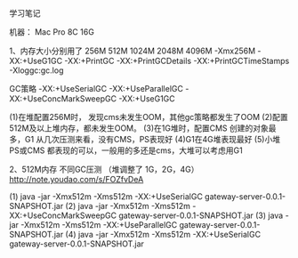 学习笔记

机器： Mac Pro  8C 16G

1、内存大小分别用了 256M 512M 1024M 2048M 4096M
-Xmx256M -XX:+UseG1GC -XX:+PrintGC  -XX:+PrintGCDetails  -XX:+PrintGCTimeStamps -Xloggc:gc.log

GC策略
-XX:+UseSerialGC
-XX:+UseParallelGC
-XX:+UseConcMarkSweepGC
-XX:+UseG1GC

(1)在堆配置256M时， 发现cms未发生OOM，其他gc策略都发生了OOM
(2)配置512M及以上堆内存，都未发生OOM。
(3)在1G堆时，配置CMS 创建的对象最多，G1 从几次压测来看，没有CMS，PS表现好
(4)G1在4G堆表现最好
(5)小堆 PS或CMS 都表现的可以，一般用的多还是cms，大堆可以考虑用G1


2、512M内存 不同GC压测 （堆调整了 1G，2G，4G）
http://note.youdao.com/s/FOZfvDeA

(1) java -jar -Xmx512m -Xms512m -XX:+UseSerialGC gateway-server-0.0.1-SNAPSHOT.jar 
(2) java -jar -Xmx512m -Xms512m -XX:+UseConcMarkSweepGC gateway-server-0.0.1-SNAPSHOT.jar 
(3) java -jar -Xmx512m -Xms512m -XX:+UseParallelGC gateway-server-0.0.1-SNAPSHOT.jar 
(4) java -jar -Xmx512m -Xms512m -XX:+UseSerialGC gateway-server-0.0.1-SNAPSHOT.jar 






